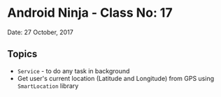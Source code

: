 # Android Ninja - Class No: 17
Date: 27 October, 2017

## Topics ##
- `Service` - to do any task in background
- Get user's current location (Latitude and Longitude) from GPS using `SmartLocation` library